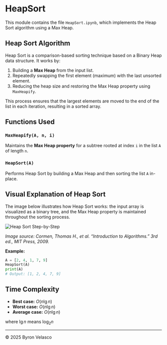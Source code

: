 # **HeapSort**

This module contains the file `HeapSort.ipynb`, which implements the Heap Sort algorithm using a Max Heap.

## **Heap Sort Algorithm**

Heap Sort is a comparison-based sorting technique based on a Binary Heap data structure. It works by:

1. Building a **Max Heap** from the input list.
2. Repeatedly swapping the first element (maximum) with the last unsorted element.
3. Reducing the heap size and restoring the Max Heap property using `MaxHeapify`.

This process ensures that the largest elements are moved to the end of the list in each iteration, resulting in a sorted array.

## **Functions Used**

### `MaxHeapify(A, n, i)`

Maintains the **Max Heap property** for a subtree rooted at index `i` in the list `A` of length `n`.

### `HeapSort(A)`

Performs Heap Sort by building a Max Heap and then sorting the list `A` in-place.

## **Visual Explanation of Heap Sort**

The image below illustrates how Heap Sort works: the input array is visualized as a binary tree, and the Max Heap property is maintained throughout the sorting process.

![Heap Sort Step-by-Step](../img/references/HeapSort.png)

*Image source: Cormen, Thomas H., et al. “Introduction to Algorithms.” 3rd ed., MIT Press, 2009.*

**Example:**
```python
A = [2, 4, 1, 7, 9]
HeapSort(A)
print(A)
# Output: [1, 2, 4, 7, 9]
```

## **Time Complexity**

- **Best case:** $O(n \lg n)$
- **Worst case:** $O(n \lg n)$
- **Average case:** $O(n \lg n)$

where $\lg n$ means $\log_2 n$

---

© 2025 Byron Velasco

